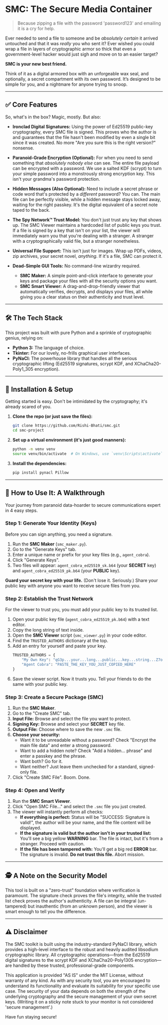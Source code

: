# SMC: The Secure Media Container
> Because zipping a file with the password 'password123' and emailing it is a cry for help.

Ever needed to send a file to someone and be *absolutely certain* it arrived untouched and that it was *really* you who sent it? Ever wished you could wrap a file in layers of cryptographic armor so thick that even a government-level hacker would just sigh and move on to an easier target?

**SMC is your new best friend.**

Think of it as a digital armored box with an unforgeable wax seal, and optionally, a secret compartment with its own password. It’s designed to be simple for you, and a nightmare for anyone trying to snoop.

---
## ✅ Core Features
So, what's in the box? Magic, mostly. But also:

* **Ironclad Digital Signatures:** Using the power of Ed25519 public-key cryptography, every SMC file is signed. This proves who the author is and guarantees that the file hasn't been modified by even a single bit since it was created. No more "Are you sure this is the right version?" nonsense.

* **Paranoid-Grade Encryption (Optional):** For when you need to send something that *absolutely nobody else* can see. The entire file payload can be encrypted with a password. We use a salted KDF (scrypt) to turn your simple password into a monstrously strong encryption key. This isn't your grandma's password protection.

* **Hidden Messages (Also Optional):** Need to include a secret phrase or code word that's protected by a *different* password? You can. The main file can be perfectly visible, while a hidden message stays locked away, waiting for the right passkey. It's the digital equivalent of a secret note taped to the back.

* **The Spy Network™ Trust Model:** You don't just trust any key that shows up. The SMC Viewer maintains a hardcoded list of public keys you trust. If a file is signed by a key that isn't on your list, the viewer will immediately warn you that you're dealing with a stranger. A stranger with a cryptographically valid file, but a stranger nonetheless.

* **Universal File Support:** This isn't just for images. Wrap up PDFs, videos, zip archives, your secret novel, *anything*. If it's a file, SMC can protect it.

* **Dead-Simple GUI Tools:** No command-line wizardry required.
    * **SMC Maker:** A simple point-and-click interface to generate your keys and package your files with all the security options you want.
    * **SMC Smart Viewer:** A drag-and-drop-friendly viewer that automatically verifies, decrypts, and displays your files, all while giving you a clear status on their authenticity and trust level.

---
## 🛠️ The Tech Stack
This project was built with pure Python and a sprinkle of cryptographic genius, relying on:
* **Python 3:** The language of choice.
* **Tkinter:** For our lovely, no-frills graphical user interfaces.
* **PyNaCl:** The powerhouse library that handles all the serious cryptographic lifting (Ed25519 signatures, scrypt KDF, and XChaCha20-Poly1_305 encryption).

---
## 🚀 Installation & Setup

Getting started is easy. Don't be intimidated by the cryptography; it's already scared of you.

1.  **Clone the repo (or just save the files):**
    ```bash
    git clone https://github.com/Rishi-Bhati/smc.git
    cd smc-project
    ```

2.  **Set up a virtual environment (it's just good manners):**
    ```bash
    python -m venv venv
    source venv/bin/activate  # On Windows, use `venv\Scripts\activate`
    ```

3.  **Install the dependencies:**
    ```bash
    pip install pynacl Pillow
    ```

---
## 📜 How to Use It: A Walkthrough

Your journey from paranoid data-hoarder to secure communications expert in 4 easy steps.

### Step 1: Generate Your Identity (Keys)
Before you can sign anything, you need a signature.
1.  Run the **SMC Maker** (`smc_maker.py`).
2.  Go to the "Generate Keys" tab.
3.  Enter a unique name or prefix for your key files (e.g., `agent_cobra`).
4.  Click "Generate Keys".
5.  Two files will appear: `agent_cobra_ed25519_sk.b64` (your **SECRET** key) and `agent_cobra_ed25519_pk.b64` (your **PUBLIC** key).

**Guard your secret key with your life.** (Don't lose it. Seriously.) Share your public key with anyone you want to receive secure files from you.

### Step 2: Establish the Trust Network
For the viewer to trust you, you must add your public key to its trusted list.
1.  Open your public key file (`agent_cobra_ed25519_pk.b64`) with a text editor.
2.  Copy the long string of text inside.
3.  Open the **SMC Viewer** script (`smc_viewer.py`) in your code editor.
4.  Find the `TRUSTED_AUTHORS` dictionary at the top.
5.  Add an entry for yourself and paste your key.
    ```python
    TRUSTED_AUTHORS = {
        "My Own Key": "qG3p...your...long...public...key...string...Z7o=",
        "Agent Cobra": "PASTE_THE_KEY_YOU_JUST_COPIED_HERE" 
    }
    ```
6.  Save the viewer script. Now it trusts you. Tell your friends to do the same with your public key.

### Step 3: Create a Secure Package (SMC)
1.  Run the **SMC Maker**.
2.  Go to the "Create SMC" tab.
3.  **Input File:** Browse and select the file you want to protect.
4.  **Signing Key:** Browse and select your **SECRET** key file.
5.  **Output File:** Choose where to save the new `.smc` file.
6.  **Choose your security:**
    * Want it to be unreadable without a password? Check "Encrypt the main file data" and enter a strong password.
    * Want to add a hidden note? Check "Add a hidden... phrase" and enter a passkey and the phrase.
    * Want both? Go for it.
    * Want neither? Just leave them unchecked for a standard, signed-only file.
7.  Click "Create SMC File". Boom. Done.

### Step 4: Open and Verify
1.  Run the **SMC Smart Viewer**.
2.  Click "Open SMC File..." and select the `.smc` file you just created.
3.  The viewer will instantly perform all checks:
    * **If everything is perfect:** Status will be "SUCCESS: Signature is valid!", the author will be your name, and the file content will be displayed.
    * **If the signature is valid but the author isn't in your trusted list:** You'll see a big yellow **WARNING** bar. The file is intact, but it's from a stranger. Proceed with caution.
    * **If the file has been tampered with:** You'll get a big red **ERROR** bar. The signature is invalid. **Do not trust this file.** Abort mission.

---
## 🕵️ A Note on the Security Model

This tool is built on a "zero-trust" foundation where verification is paramount. The signature check proves the file's integrity, while the trusted list check proves the author's authenticity. A file can be integral (un-tampered) but inauthentic (from an unknown person), and the viewer is smart enough to tell you the difference.

---
## ⚠️ Disclaimer
The SMC toolkit is built using the industry-standard PyNaCl library, which provides a high-level interface to the robust and heavily audited libsodium cryptographic library. All cryptographic operations—from the Ed25519 digital signatures to the scrypt KDF and XChaCha20-Poly1305 encryption—are handled by these trusted, professional-grade components.

This application is provided "AS IS" under the MIT License, without warranty of any kind. As with any security tool, you are encouraged to understand its functionality and evaluate its suitability for your specific use case. The security of your data depends on both the strength of the underlying cryptography and the secure management of your own secret keys. (Writing it on a sticky note stuck to your monitor is not considered 'secure management'.)

Have fun staying secure!